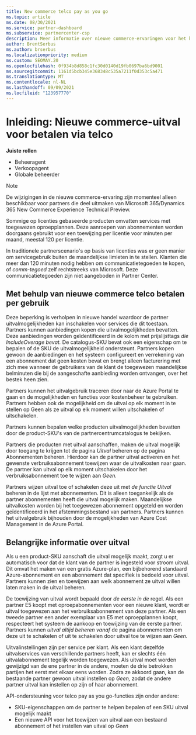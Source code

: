 ```yaml
---
title: New commerce telco pay as you go
ms.topic: article
ms.date: 08/30/2021
ms.service: partner-dashboard
ms.subservice: partnercenter-csp
description: Meer informatie over nieuwe commerce-ervaringen voor het kopen van aanbiedingen waarmee u kunt betalen naar uitval.
author: BrentSerbus
ms.author: brserbus
ms.localizationpriority: medium
ms.custom: SEOMAY.20
ms.openlocfilehash: 0f934b8d858c1fc30d0140d19fb0697ba6bd9001
ms.sourcegitcommit: 1161d5bcb345e368348c535a7211f0d353c5a471
ms.translationtype: MT
ms.contentlocale: nl-NL
ms.lasthandoff: 09/09/2021
ms.locfileid: "123957770"
---
```

# <a name="introduction-new-commerce-overage-for-telco-pay-as-you-go"></a>Inleiding: Nieuwe commerce-uitval voor betalen via telco

**Juiste rollen**

- Beheeragent
- Verkoopagent
- Globale beheerder

> [!Note] 
> De wijzigingen in de nieuwe commerce-ervaring zijn momenteel alleen beschikbaar voor partners die deel uitmaken van Microsoft 365/Dynamics 365 New Commerce Experience Technical Preview.

Sommige op licenties gebaseerde producten omvatten services met toegewezen oproepplannen. Deze aanroepen van abonnementen worden doorgaans gebruikt voor een toewijzing per licentie voor minuten per maand, meestal 120 per licentie. 

In traditionele partnerscenario's op basis van licenties was er geen manier om servicegebruik buiten de maandelijkse limieten in te stellen. Klanten die meer dan 120 minuten nodig hebben om communicatietegoeden te kopen, of *comm-tegoed* zelf rechtstreeks van Microsoft.  Deze communicatietegoeden zijn niet aangeboden in Partner Center.

## <a name="using-new-commerce-telco-pay-as-you-go"></a>Met behulp van nieuwe commerce telco betalen per gebruik ##

Deze beperking is verholpen in nieuwe handel waardoor de partner uitvalmogelijkheden kan inschakelen voor services die dit toestaan. Partners kunnen aanbiedingen kopen die uitvalmogelijkheden bevatten. Deze aanbiedingen worden geïdentificeerd in de kolom met prijslijsttags *die IncludeOverage bevat.* De catalogus-SKU bevat ook een eigenschap om te bepalen of de SKU de uitvalmogelijkheid ondersteunt. Partners kopen gewoon de aanbiedingen en het systeem configureert en verrekening van een abonnement dat geen kosten bevat en brengt alleen facturering met zich mee wanneer de gebruikers van de klant de toegewezen maandelijkse belminuten die bij de aangeschafte aanbieding worden ontvangen, over het bestek heen zien. 

Partners kunnen het uitvalgebruik traceren door naar de Azure Portal te gaan en de mogelijkheden en functies voor kostenbeheer te gebruiken. Partners hebben ook de mogelijkheid om de  uitval op elk moment in te stellen op Geen als ze uitval op elk moment willen uitschakelen of uitschakelen.

Partners kunnen bepalen welke producten uitvalmogelijkheden bevatten door de product-SKU's van de partnercentrumcatalogus te bekijken. 

Partners die producten met uitval aanschaffen, maken de uitval mogelijk door toegang te krijgen tot de pagina *Uitval* beheren op de pagina Abonnementen beheren. Hierdoor kan de partner uitval activeren en het gewenste verbruiksabonnement toewijzen waar de uitvalkosten naar gaan. De partner kan uitval op elk moment uitschakelen door het verbruiksabonnement toe te wijzen aan *Geen.* 

Partners wijzen uitval toe of schakelen deze uit met *de functie Uitval* beheren in de lijst met abonnementen. Dit is alleen toegankelijk als de partner abonnementen heeft die uitval mogelijk maken. Maandelijkse uitvalkosten worden bij het toegewezen abonnement opgeteld en worden geïdentificeerd in het afstemmingsbestand van partners. Partners kunnen het uitvalgebruik bijhouden door de mogelijkheden van Azure Cost Management in de Azure Portal. 

## <a name="important-details-about-overage"></a>Belangrijke informatie over uitval ##

Als u een product-SKU aanschaft die uitval mogelijk maakt, zorgt u er automatisch voor dat de klant van de partner is ingesteld voor stroom uitval. Dit omvat het maken van een gratis Azure-plan, een bijbehorend standaard Azure-abonnement en een abonnement dat specifiek is bedoeld voor uitval. Partners kunnen zien en toewijzen aan welk abonnement ze uitval willen laten maken in de uitval beheren.

De toewijzing van uitval wordt bepaald door *de eerste in de* regel. Als een partner E5 koopt met oproepabonnementen voor een nieuwe klant, wordt er uitval toegewezen aan het verbruiksabonnement van deze partner. Als een tweede partner een ander exemplaar van E5 met oproepplannen koopt, respecteert het systeem de aankoop en toewijzing van de eerste partner. Partners kunnen *uitval altijd beheren vanaf* de pagina abonnementen om deze uit te schakelen of uit te schakelen door uitval toe te wijzen aan *Geen.*

Uitvalinstellingen zijn per service per klant. Als een klant dezelfde uitvalservices van verschillende partners heeft, kan er slechts één uitvalabonnement tegelijk worden toegewezen. Als uitval moet worden gewijzigd van de ene partner in de andere, moeten de drie betrokken partijen het eerst met elkaar eens worden. Zodra ze akkoord gaan, kan de bestaande partner gewoon uitval instellen op *Geen,* zodat de andere partner uitval kan instellen op zijn of haar abonnement.

API-ondersteuning voor telco pay as you go-functies zijn onder andere:

- SKU-eigenschappen om de partner te helpen bepalen of een SKU uitval mogelijk maakt
- Een nieuwe API voor het toewijzen van uitval aan een bestaand abonnement of het instellen van uitval op *Geen*

